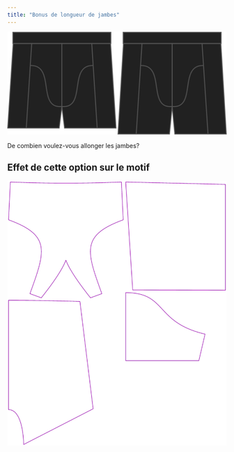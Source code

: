 ```yaml
---
title: "Bonus de longueur de jambes"
---
```


![L'option bonus longueur jambe pour Bruce](./legbonus.svg)

De combien voulez-vous allonger les jambes?

## Effet de cette option sur le motif

![Cette image montre l'effet de cette option en superposant plusieurs variantes qui ont une valeur différente pour cette option](bruce_legbonus_sample.svg "Effet de cette option sur le motif")

